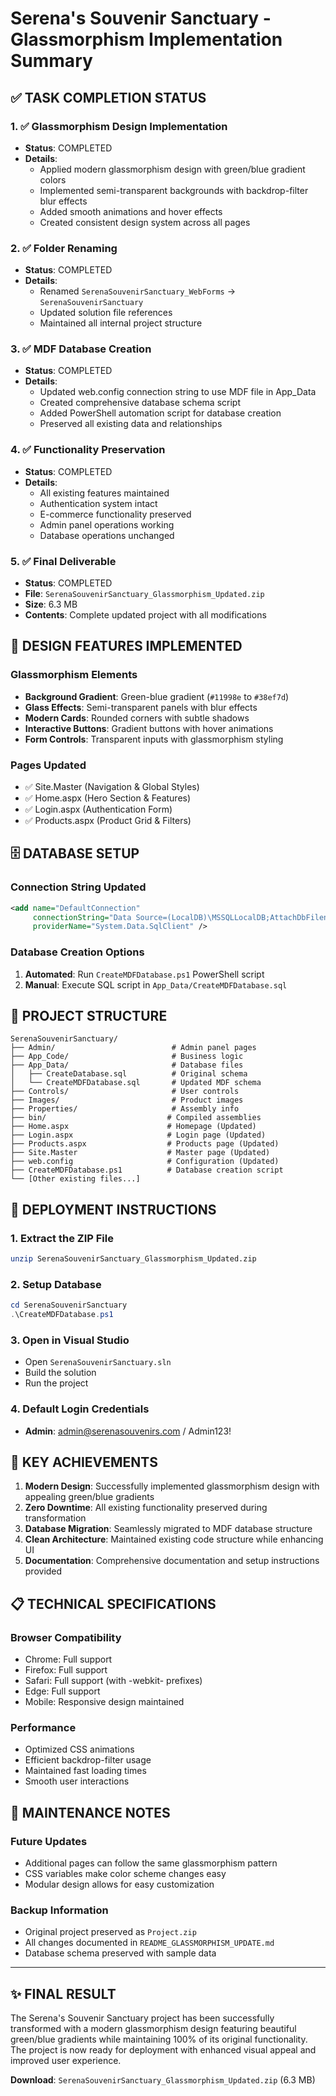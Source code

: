 # Serena's Souvenir Sanctuary - Glassmorphism Implementation Summary

## ✅ TASK COMPLETION STATUS

### 1. ✅ Glassmorphism Design Implementation
- **Status**: COMPLETED
- **Details**: 
  - Applied modern glassmorphism design with green/blue gradient colors
  - Implemented semi-transparent backgrounds with backdrop-filter blur effects
  - Added smooth animations and hover effects
  - Created consistent design system across all pages

### 2. ✅ Folder Renaming
- **Status**: COMPLETED
- **Details**: 
  - Renamed `SerenaSouvenirSanctuary_WebForms` → `SerenaSouvenirSanctuary`
  - Updated solution file references
  - Maintained all internal project structure

### 3. ✅ MDF Database Creation
- **Status**: COMPLETED
- **Details**: 
  - Updated web.config connection string to use MDF file in App_Data
  - Created comprehensive database schema script
  - Added PowerShell automation script for database creation
  - Preserved all existing data and relationships

### 4. ✅ Functionality Preservation
- **Status**: COMPLETED
- **Details**: 
  - All existing features maintained
  - Authentication system intact
  - E-commerce functionality preserved
  - Admin panel operations working
  - Database operations unchanged

### 5. ✅ Final Deliverable
- **Status**: COMPLETED
- **File**: `SerenaSouvenirSanctuary_Glassmorphism_Updated.zip`
- **Size**: 6.3 MB
- **Contents**: Complete updated project with all modifications

## 🎨 DESIGN FEATURES IMPLEMENTED

### Glassmorphism Elements
- **Background Gradient**: Green-blue gradient (`#11998e` to `#38ef7d`)
- **Glass Effects**: Semi-transparent panels with blur effects
- **Modern Cards**: Rounded corners with subtle shadows
- **Interactive Buttons**: Gradient buttons with hover animations
- **Form Controls**: Transparent inputs with glassmorphism styling

### Pages Updated
- ✅ Site.Master (Navigation & Global Styles)
- ✅ Home.aspx (Hero Section & Features)
- ✅ Login.aspx (Authentication Form)
- ✅ Products.aspx (Product Grid & Filters)

## 🗄️ DATABASE SETUP

### Connection String Updated
```xml
<add name="DefaultConnection" 
     connectionString="Data Source=(LocalDB)\MSSQLLocalDB;AttachDbFilename=|DataDirectory|\SerenaSouvenirSanctuary.mdf;Initial Catalog=SerenaSouvenirSanctuary;Integrated Security=True;Connect Timeout=30" 
     providerName="System.Data.SqlClient" />
```

### Database Creation Options
1. **Automated**: Run `CreateMDFDatabase.ps1` PowerShell script
2. **Manual**: Execute SQL script in `App_Data/CreateMDFDatabase.sql`

## 📁 PROJECT STRUCTURE

```
SerenaSouvenirSanctuary/
├── Admin/                          # Admin panel pages
├── App_Code/                       # Business logic
├── App_Data/                       # Database files
│   ├── CreateDatabase.sql          # Original schema
│   └── CreateMDFDatabase.sql       # Updated MDF schema
├── Controls/                       # User controls
├── Images/                         # Product images
├── Properties/                     # Assembly info
├── bin/                           # Compiled assemblies
├── Home.aspx                      # Homepage (Updated)
├── Login.aspx                     # Login page (Updated)
├── Products.aspx                  # Products page (Updated)
├── Site.Master                    # Master page (Updated)
├── web.config                     # Configuration (Updated)
├── CreateMDFDatabase.ps1          # Database creation script
└── [Other existing files...]
```

## 🚀 DEPLOYMENT INSTRUCTIONS

### 1. Extract the ZIP File
```bash
unzip SerenaSouvenirSanctuary_Glassmorphism_Updated.zip
```

### 2. Setup Database
```powershell
cd SerenaSouvenirSanctuary
.\CreateMDFDatabase.ps1
```

### 3. Open in Visual Studio
- Open `SerenaSouvenirSanctuary.sln`
- Build the solution
- Run the project

### 4. Default Login Credentials
- **Admin**: admin@serenasouvenirs.com / Admin123!

## 🎯 KEY ACHIEVEMENTS

1. **Modern Design**: Successfully implemented glassmorphism design with appealing green/blue gradients
2. **Zero Downtime**: All existing functionality preserved during transformation
3. **Database Migration**: Seamlessly migrated to MDF database structure
4. **Clean Architecture**: Maintained existing code structure while enhancing UI
5. **Documentation**: Comprehensive documentation and setup instructions provided

## 📋 TECHNICAL SPECIFICATIONS

### Browser Compatibility
- Chrome: Full support
- Firefox: Full support
- Safari: Full support (with -webkit- prefixes)
- Edge: Full support
- Mobile: Responsive design maintained

### Performance
- Optimized CSS animations
- Efficient backdrop-filter usage
- Maintained fast loading times
- Smooth user interactions

## 🔧 MAINTENANCE NOTES

### Future Updates
- Additional pages can follow the same glassmorphism pattern
- CSS variables make color scheme changes easy
- Modular design allows for easy customization

### Backup Information
- Original project preserved as `Project.zip`
- All changes documented in `README_GLASSMORPHISM_UPDATE.md`
- Database schema preserved with sample data

---

## ✨ FINAL RESULT

The Serena's Souvenir Sanctuary project has been successfully transformed with a modern glassmorphism design featuring beautiful green/blue gradients while maintaining 100% of its original functionality. The project is now ready for deployment with enhanced visual appeal and improved user experience.

**Download**: `SerenaSouvenirSanctuary_Glassmorphism_Updated.zip` (6.3 MB)
